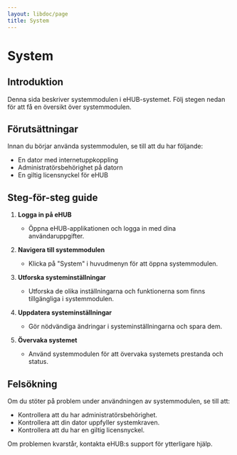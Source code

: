 ```yaml
---
layout: libdoc/page
title: System
---
```


# System

## Introduktion

Denna sida beskriver systemmodulen i eHUB-systemet. Följ stegen nedan för att få en översikt över systemmodulen.

## Förutsättningar

Innan du börjar använda systemmodulen, se till att du har följande:

- En dator med internetuppkoppling
- Administratörsbehörighet på datorn
- En giltig licensnyckel för eHUB

## Steg-för-steg guide

1. **Logga in på eHUB**
   - Öppna eHUB-applikationen och logga in med dina användaruppgifter.

2. **Navigera till systemmodulen**
   - Klicka på "System" i huvudmenyn för att öppna systemmodulen.

3. **Utforska systeminställningar**
   - Utforska de olika inställningarna och funktionerna som finns tillgängliga i systemmodulen.

4. **Uppdatera systeminställningar**
   - Gör nödvändiga ändringar i systeminställningarna och spara dem.

5. **Övervaka systemet**
   - Använd systemmodulen för att övervaka systemets prestanda och status.

## Felsökning

Om du stöter på problem under användningen av systemmodulen, se till att:

- Kontrollera att du har administratörsbehörighet.
- Kontrollera att din dator uppfyller systemkraven.
- Kontrollera att du har en giltig licensnyckel.

Om problemen kvarstår, kontakta eHUB:s support för ytterligare hjälp.
